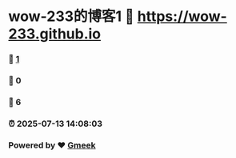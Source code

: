 # wow-233的博客1 :link: https://wow-233.github.io 
### :page_facing_up: [1](https://wow-233.github.io/tag.html) 
### :speech_balloon: 0 
### :hibiscus: 6 
### :alarm_clock: 2025-07-13 14:08:03 
### Powered by :heart: [Gmeek](https://github.com/Meekdai/Gmeek)
